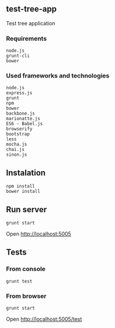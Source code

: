 ## test-tree-app
Test tree application

### Requirements 
```
node.js
grunt-cli
bower
```

### Used frameworks and technologies
```
node.js
express.js
grunt
npm
bower
backbone.js
marionatte.js
ES6 - Babel.js
browserify
bootstrap
less
mocha.js
chai.js
sinon.js
```

## Instalation
```
npm install
bower install
```

## Run server
```
grunt start
```
Open [http://localhost:5005](http://localhost:5005)

## Tests
### From console
```
grunt test
```

### From browser
```
grunt start
```
Open [http://localhost:5005/test](http://localhost:5005/test)

